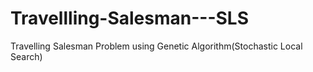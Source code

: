 # Travellling-Salesman---SLS
Travelling Salesman Problem using Genetic Algorithm(Stochastic Local Search)
